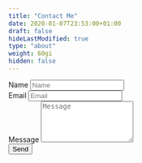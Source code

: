 ```yaml
---
title: "Contact Me"
date: 2020-01-07T23:53:00+01:00
draft: false
hideLastModified: true
type: "about"
weight: 60gi
hidden: false
---
```



<form name="contact" method="POST" action="https://formspree.io/f/xvodaalj">
  <div class="columns">
    <div class="column is-6">
      <label class="label" for="inputName">Name</label>
      <input type="text" name="name" class="input" id="inputName" placeholder="Name" required="">
    </div>
  </div>

  <div class="columns">
    <div class="column is-6">
      <label class="label" for="inputEmail">Email</label>
      <input type="email" name="email" class="input" id="inputEmail" placeholder="Email" required="">
    </div>
  </div>

  <div class="columns">
    <div class="column is-6">
      <label class="label" for="inputMessage">Message</label>
        <textarea name="message" class="textarea" id="inputMessage" rows="5" placeholder="Message" required=""></textarea>
    </div>
  </div>
        <button type="submit" class="button is-link">Send</button>
      </form>





